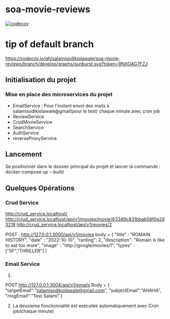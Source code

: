 # soa-movie-reviews
[![codecov](https://codecov.io/gh/salamisodikiolawale/soa-movie-reviews/branch/develop/graph/badge.svg?token=9NXOAG7FZJ)](https://codecov.io/gh/salamisodikiolawale/soa-movie-reviews)


# tip of default branch
https://codecov.io/gh/salamisodikiolawale/soa-movie-reviews/branch/develop/graphs/sunburst.svg?token=9NXOAG7FZJ



## Initialisation du projet

### Mise en place des microservices du projet

 * EmailService : Pour l'instant envoi des mails à salamisodikiolawale@gmail(pour le test) chaque minute avec cron job
 * ReviewService
 * CrudMovieService
 * SearchService
 * AuthService
 * reverseProxyService

###

## Lancement 

Se positionner dans le dossier principal du projet et lancer la commande : docker-compose up --build

## Quelques Opérations


### Crud Service
http://crud_service.localhost/
http://crud_service.localhost/api/v1/movies/movie/63349c831bbab58f0e243218
http://crud_service.localhost/api/v1/movies/2

POST : http://127.0.0.1:3000/api/v1/movies
body  = {
	 "title" : "ROMAIN HISTORY",
   "date" : "2022-10-10",
   "ranting": 2,
   "description": "Romain is like to eat too more",
   "image" : "http://google/movies/1",
	 "types" : ["SF","THRILLER"]
}


### Email Service

1) 

POST http://127.0.0.1:3004/api/v1/emails
Body = {
	"targetEmail":"salamisodikiolawale@gmail.com",
	"subjectEmail":"AHAHA",
	"msgEmail":"Test Salami"
}

2) La deuxieme fonctionnalité est exécutée automatiquement avec Cron job(chaque minute)